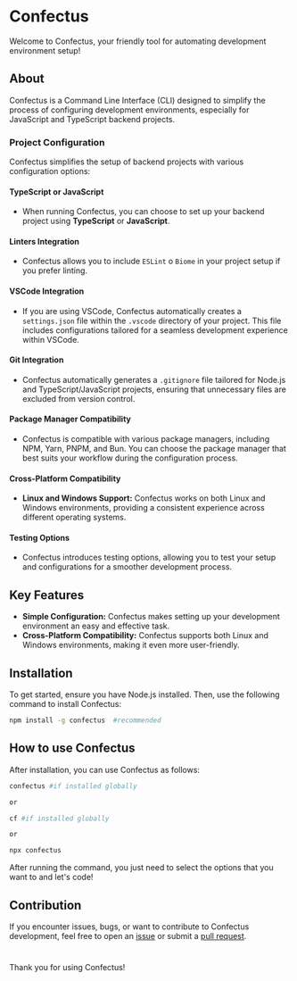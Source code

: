 # Confectus

Welcome to Confectus, your friendly tool for automating development environment setup!

## About

Confectus is a Command Line Interface (CLI) designed to simplify the process of configuring development environments, especially for JavaScript and TypeScript backend projects.

### Project Configuration

Confectus simplifies the setup of backend projects with various configuration options:

#### TypeScript or JavaScript

- When running Confectus, you can choose to set up your backend project using **TypeScript** or **JavaScript**.

#### Linters Integration

- Confectus allows you to include `ESLint` o `Biome` in your project setup if you prefer linting.

#### VSCode Integration

- If you are using VSCode, Confectus automatically creates a `settings.json` file within the `.vscode` directory of your project. This file includes configurations tailored for a seamless development experience within VSCode.

#### Git Integration

- Confectus automatically generates a `.gitignore` file tailored for Node.js and TypeScript/JavaScript projects, ensuring that unnecessary files are excluded from version control.

#### Package Manager Compatibility

- Confectus is compatible with various package managers, including NPM, Yarn, PNPM, and Bun. You can choose the package manager that best suits your workflow during the configuration process.

#### Cross-Platform Compatibility

- **Linux and Windows Support:** Confectus works on both Linux and Windows environments, providing a consistent experience across different operating systems.

#### Testing Options

- Confectus introduces testing options, allowing you to test your setup and configurations for a smoother development process.

## Key Features

- **Simple Configuration:** Confectus makes setting up your development environment an easy and effective task.
- **Cross-Platform Compatibility:** Confectus supports both Linux and Windows environments, making it even more user-friendly.

## Installation

To get started, ensure you have Node.js installed. Then, use the following command to install Confectus:

```bash
npm install -g confectus  #recommended
```

## How to use Confectus

After installation, you can use Confectus as follows:

```bash
confectus #if installed globally

or

cf #if installed globally

or

npx confectus
```

After running the command, you just need to select the options that you want to and let's code!

## Contribution

If you encounter issues, bugs, or want to contribute to Confectus development, feel free to open an [issue](https://github.com/Luzin7/confectus) or submit a [pull request](https://github.com/Luzin7/confectus).

#

Thank you for using Confectus!
